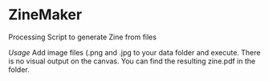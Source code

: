 # ZineMaker
Processing Script to generate Zine from files

*Usage*
Add image files (.png and .jpg to your data folder and execute.
There is no visual output on the canvas. You can find the resulting zine.pdf in the folder.
